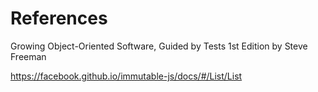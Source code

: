 
# References

Growing Object-Oriented Software, Guided by Tests 1st Edition by Steve Freeman 

https://facebook.github.io/immutable-js/docs/#/List/List